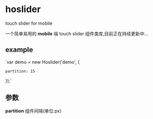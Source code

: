 # hoslider

touch slider for mobile

一个简单易用的 **mobile** 端 touch slider 组件类库,目前正在持续更新中...

## example

`var demo = new Hoslider('demo', {

	partition: 15

});`

## 参数

**partition**  组件间隔(单位:px)

